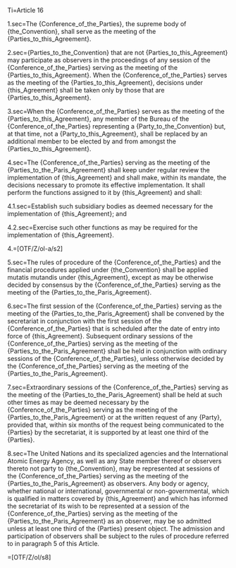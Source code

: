 Ti=Article 16

1.sec=The {Conference_of_the_Parties}, the supreme body of {the_Convention}, shall serve as the meeting of the {Parties_to_this_Agreement}.

2.sec={Parties_to_the_Convention} that are not {Parties_to_this_Agreement} may participate as observers in the proceedings of any session of the {Conference_of_the_Parties} serving as the meeting of the {Parties_to_this_Agreement}. When the {Conference_of_the_Parties} serves as the meeting of the {Parties_to_this_Agreement}, decisions under {this_Agreement} shall be taken only by those that are {Parties_to_this_Agreement}.

3.sec=When the {Conference_of_the_Parties} serves as the meeting of the {Parties_to_this_Agreement}, any member of the Bureau of the {Conference_of_the_Parties} representing a {Party_to_the_Convention} but, at that time, not a {Party_to_this_Agreement}, shall be replaced by an additional member to be elected by and from amongst the {Parties_to_this_Agreement}.

4.sec=The {Conference_of_the_Parties} serving as the meeting of the {Parties_to_the_Paris_Agreement} shall keep under regular review the implementation of {this_Agreement} and shall make, within its mandate, the decisions necessary to promote its effective implementation. It shall perform the functions assigned to it by {this_Agreement} and shall:

4.1.sec=Establish such subsidiary bodies as deemed necessary for the implementation of {this_Agreement}; and

4.2.sec=Exercise such other functions as may be required for the implementation of {this_Agreement}.

4.=[OTF/Z/ol-a/s2]

5.sec=The rules of procedure of the {Conference_of_the_Parties} and the financial procedures applied under {the_Convention} shall be applied mutatis mutandis under {this_Agreement}, except as may be otherwise decided by consensus by the {Conference_of_the_Parties} serving as the meeting of the {Parties_to_the_Paris_Agreement}.

6.sec=The first session of the {Conference_of_the_Parties} serving as the meeting of the {Parties_to_the_Paris_Agreement} shall be convened by the secretariat in conjunction with the first session of the {Conference_of_the_Parties} that is scheduled after the date of entry into force of {this_Agreement}. Subsequent ordinary sessions of the {Conference_of_the_Parties} serving as the meeting of the {Parties_to_the_Paris_Agreement} shall be held in conjunction with ordinary sessions of the {Conference_of_the_Parties}, unless otherwise decided by the {Conference_of_the_Parties} serving as the meeting of the {Parties_to_the_Paris_Agreement}.

7.sec=Extraordinary sessions of the {Conference_of_the_Parties} serving as the meeting of the {Parties_to_the_Paris_Agreement} shall be held at such other times as may be deemed necessary by the {Conference_of_the_Parties} serving as the meeting of the {Parties_to_the_Paris_Agreement} or at the written request of any {Party}, provided that, within six months of the request being communicated to the {Parties} by the secretariat, it is supported by at least one third of the {Parties}.

8.sec=The United Nations and its specialized agencies and the International Atomic Energy Agency, as well as any State member thereof or observers thereto not party to {the_Convention}, may be represented at sessions of the {Conference_of_the_Parties} serving as the meeting of the {Parties_to_the_Paris_Agreement} as observers. Any body or agency, whether national or international, governmental or non-governmental, which is qualified in matters covered by {this_Agreement} and which has informed the secretariat of its wish to be represented at a session of the {Conference_of_the_Parties} serving as the meeting of the {Parties_to_the_Paris_Agreement} as an observer, may be so admitted unless at least one third of the {Parties} present object. The admission and participation of observers shall be subject to the rules of procedure referred to in paragraph 5 of this Article.

=[OTF/Z/ol/s8]

